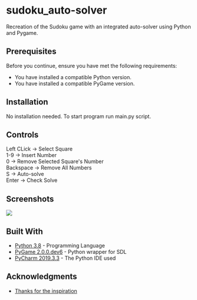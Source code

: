 # sudoku_auto-solver
Recreation of the Sudoku game with an integrated auto-solver using Python and Pygame.

## Prerequisites

Before you continue, ensure you have met the following requirements:

* You have installed a compatible Python version.
* You have installed a compatible PyGame version.

## Installation

No installation needed. To start program run main.py script.

## Controls

Left CLick -> Select Square  
1-9 -> Insert Number  
0 -> Remove Selected Square's Number  
Backspace -> Remove All Numbers  
S -> Auto-solve  
Enter -> Check Solve  

## Screenshots

![](https://i.imgur.com/fXtVMPr.png)

## Built With

* [Python 3.8](https://www.python.org/) - Programming Language
* [PyGame 2.0.0.dev6](https://www.pygame.org/docs/) - Python wrapper for SDL
* [PyCharm 2019.3.3](https://www.jetbrains.com/pycharm/) - The Python IDE used

## Acknowledgments

* [Thanks for the inspiration](https://www.youtube.com/watch?v=jl5yUEdekEM)
